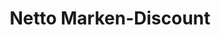 ---
title: "Netto Marken-Discount"
url: /hamburg/netto-marken-discount-fabriciusstrasse/
shop: Supermarkt
---